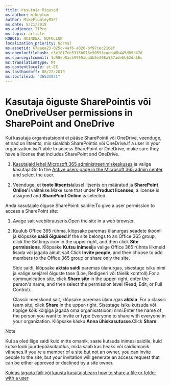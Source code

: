 ```yaml
---
title: Kasutaja õigused
ms.author: mikeplum
author: MikePlumleyMSFT
ms.date: 5/21/2018
ms.audience: ITPro
ms.topic: article
ROBOTS: NOINDEX, NOFOLLOW
localization_priority: Normal
ms.assetid: 67aaea23-025c-4af6-a826-bf97cec216ef
ms.openlocfilehash: e3e18f7ee5315b076e9059feaeda8b445d89c476
ms.sourcegitcommit: 1d98db8acb9959aba3b5e308a567ade6b62da56c
ms.translationtype: MT
ms.contentlocale: et-EE
ms.lasthandoff: 08/22/2019
ms.locfileid: "36531931"
---
```

# <a name="user-permissions-in-sharepoint-and-onedrive"></a><span data-ttu-id="7a2ce-102">Kasutaja õiguste SharePointis või OneDrive</span><span class="sxs-lookup"><span data-stu-id="7a2ce-102">User permissions in SharePoint and OneDrive</span></span>

<span data-ttu-id="7a2ce-103">Kui kasutaja organisatsiooni ei pääse SharePointi või OneDrive, veenduge, et nad on litsents, mis sisaldab SharePointis või OneDrive.</span><span class="sxs-lookup"><span data-stu-id="7a2ce-103">If a user in your organization isn't able to access SharePoint or OneDrive, make sure they have a license that includes SharePoint and OneDrive.</span></span> 
  
1. <span data-ttu-id="7a2ce-104">[Kasutajaid lehel Microsoft 365 administreerimiskeskuses](https://portal.office.com/adminportal/home#/users) ja valige kasutaja.</span><span class="sxs-lookup"><span data-stu-id="7a2ce-104">Go to the [Active users page in the Microsoft 365 admin center](https://portal.office.com/adminportal/home#/users) and select the user.</span></span> 
    
2. <span data-ttu-id="7a2ce-105">Veenduge, et **toote litsentsi**alusel litsents on määratud ja **SharePoint Online'i** valitakse.</span><span class="sxs-lookup"><span data-stu-id="7a2ce-105">Make sure that under **Product licenses**, a license is assigned and **SharePoint Online** is selected.</span></span> 
    
 <span data-ttu-id="7a2ce-106">Anda kasutajale õiguse SharePointi saidile:</span><span class="sxs-lookup"><span data-stu-id="7a2ce-106">To give a user permission to access a SharePoint site:</span></span> 
  
1. <span data-ttu-id="7a2ce-107">Avage sait veebibrauseris.</span><span class="sxs-lookup"><span data-stu-id="7a2ce-107">Open the site in a web browser.</span></span>
    
2. <span data-ttu-id="7a2ce-108">Kuulub Office 365 rühma, klõpsake paremas ülanurgas seadete ikoonil ja klõpsake **saidi õigused**.</span><span class="sxs-lookup"><span data-stu-id="7a2ce-108">If the site belongs to an Office 365 group, click the Settings icon in the upper right, and then click **Site permissions**.</span></span> <span data-ttu-id="7a2ce-109">Klõpsake **Kutsu inimesi**ja valige Office 365 rühma liikmeid lisada või jagada ainult sait.</span><span class="sxs-lookup"><span data-stu-id="7a2ce-109">Click **Invite people**, and then choose to add members to the Office 365 group or share only the site.</span></span> 
    
    <span data-ttu-id="7a2ce-110">Side saidi, klõpsake **aktsia saidi** paremas ülanurgas, sisestage isiku nimi ja valige seejärel õiguste tase (Loe, Redigeeri või täielik kontroll).</span><span class="sxs-lookup"><span data-stu-id="7a2ce-110">For a communication site, click **Share site** in the upper-right, enter the person's name, and then select the permission level (Read, Edit, or Full Control).</span></span> 
    
    <span data-ttu-id="7a2ce-111">Classic meeskond sait, klõpsake paremas ülanurgas **aktsia** .</span><span class="sxs-lookup"><span data-stu-id="7a2ce-111">For a classic team site, click **Share** in the upper-right.</span></span> <span data-ttu-id="7a2ce-112">Sisestage isiku kutsuda või tippige kõik kõigiga jagada oma organisatsiooni nimi.</span><span class="sxs-lookup"><span data-stu-id="7a2ce-112">Enter the name of the person you want to invite or type Everyone to share with everyone in your organization.</span></span> <span data-ttu-id="7a2ce-113">Klõpsake käsku **Anna ühiskasutusse**.</span><span class="sxs-lookup"><span data-stu-id="7a2ce-113">Click **Share**.</span></span>
    
> [!NOTE]
> <span data-ttu-id="7a2ce-114">Kui sa oled liige saidi kuid mitte omanik, saate kutsuda inimesi saidile, kuid kutse loob juurdepääsutaotlus, mida saab kas heaks või saidiomanik vähenes.</span><span class="sxs-lookup"><span data-stu-id="7a2ce-114">If you're a member of a site but not an owner, you can invite people to the site, but your invitation will generate an access request that can be either approved or declined by a site owner.</span></span> 
  
[<span data-ttu-id="7a2ce-115">Kuidas jagada faili või kausta kasutaja</span><span class="sxs-lookup"><span data-stu-id="7a2ce-115">Learn how to share a file or folder with a user</span></span>](https://go.microsoft.com/fwlink/?linkid=533408)
  

